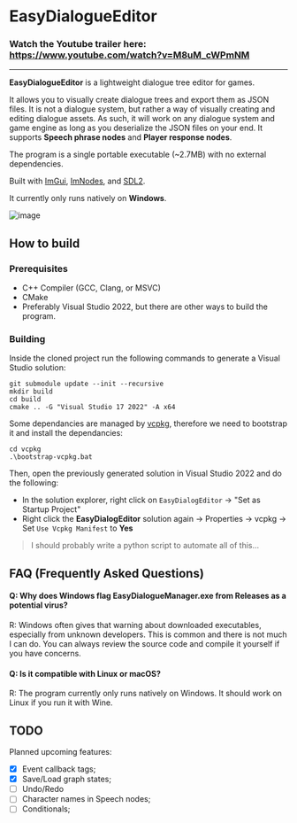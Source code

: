 # EasyDialogueEditor

### Watch the Youtube trailer here: https://www.youtube.com/watch?v=M8uM_cWPmNM

---

**EasyDialogueEditor** is a lightweight dialogue tree editor for games. 

It allows you to visually create dialogue trees and export them as JSON files.
It is not a dialogue system, but rather a way of visually creating and editing dialogue assets. As such, it will work on any dialogue system and game engine as long as you deserialize the JSON files on your end.
It supports **Speech phrase nodes** and **Player response nodes**.

The program is a single portable executable (~2.7MB) with no external dependencies.

Built with [ImGui](https://github.com/ocornut/imgui), [ImNodes](https://github.com/Nelarius/imnodes), and [SDL2](https://github.com/libsdl-org/SDL).

It currently only runs natively on **Windows**.

![image](https://github.com/user-attachments/assets/c99899fa-c815-455b-92d6-af5d53a00f01)

## How to build

### Prerequisites
- C++ Compiler (GCC, Clang, or MSVC)
- CMake
- Preferably Visual Studio 2022, but there are other ways to build the program. 

### Building
Inside the cloned project run the following commands to generate a Visual Studio solution:

```
git submodule update --init --recursive
mkdir build
cd build
cmake .. -G "Visual Studio 17 2022" -A x64
```

Some dependancies are managed by [vcpkg](https://github.com/microsoft/vcpkg), therefore we need to bootstrap it and install the dependancies:
```
cd vcpkg
.\bootstrap-vcpkg.bat
```
Then, open the previously generated solution in Visual Studio 2022 and do the following:
- In the solution explorer, right click on `EasyDialogEditor` → "Set as Startup Project"
- Right click the **EasyDialogEditor** solution again → Properties → vcpkg → Set `Use Vcpkg Manifest` to **Yes**

> I should probably write a python script to automate all of this...

## FAQ (Frequently Asked Questions)

#### Q: Why does Windows flag EasyDialogueManager.exe from Releases as a potential virus?
R: Windows often gives that warning about downloaded executables, especially from unknown developers. This is common and there is not much I can do. You can always review the source code and compile it yourself if you have concerns.

#### Q: Is it compatible with Linux or macOS?
R: The program currently only runs natively on Windows. It should work on Linux if you run it with Wine.

## TODO
Planned upcoming features: 
- [x] Event callback tags;
- [x] Save/Load graph states;
- [ ] Undo/Redo
- [ ] Character names in Speech nodes;
- [ ] Conditionals;
